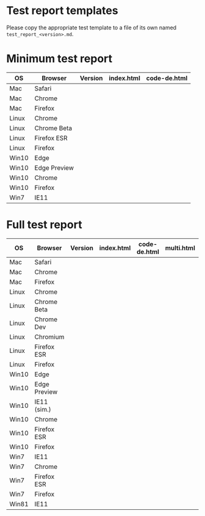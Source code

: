 # Test report templates

Please copy the appropriate test template to a file of its own named `test_report_<version>.md`.

# Minimum test report

OS    | Browser      | Version | index.html | code-de.html
----- | ------------ | ------- | ---------- | ------------
Mac   | Safari       |         |            |
Mac   | Chrome       |         |            |
Mac   | Firefox      |         |            |
Linux | Chrome       |         |            |
Linux | Chrome Beta  |         |            |
Linux | Firefox ESR  |         |            |
Linux | Firefox      |         |            |
Win10 | Edge         |         |            |
Win10 | Edge Preview |         |            |
Win10 | Chrome       |         |            |
Win10 | Firefox      |         |            |
Win7  | IE11         |         |            |

# Full test report

OS    | Browser      | Version | index.html | code-de.html | multi.html | fedeo.html | landsat.html
----- | ------------ | ------- | ---------- | ------------ | ---------- | ---------- | ------------
Mac   | Safari       |         |            |              |            |            |
Mac   | Chrome       |         |            |              |            |            |
Mac   | Firefox      |         |            |              |            |            |
Linux | Chrome       |         |            |              |            |            |
Linux | Chrome Beta  |         |            |              |            |            |
Linux | Chrome Dev   |         |            |              |            |            |
Linux | Chromium     |         |            |              |            |            |
Linux | Firefox ESR  |         |            |              |            |            |
Linux | Firefox      |         |            |              |            |            |
Win10 | Edge         |         |            |              |            |            |
Win10 | Edge Preview |         |            |              |            |            |
Win10 | IE11 (sim.)  |         |            |              |            |            |
Win10 | Chrome       |         |            |              |            |            |
Win10 | Firefox ESR  |         |            |              |            |            |
Win10 | Firefox      |         |            |              |            |            |
Win7  | IE11         |         |            |              |            |            |
Win7  | Chrome       |         |            |              |            |            |
Win7  | Firefox ESR  |         |            |              |            |            |
Win7  | Firefox      |         |            |              |            |            |
Win81 | IE11         |         |            |              |            |            |
